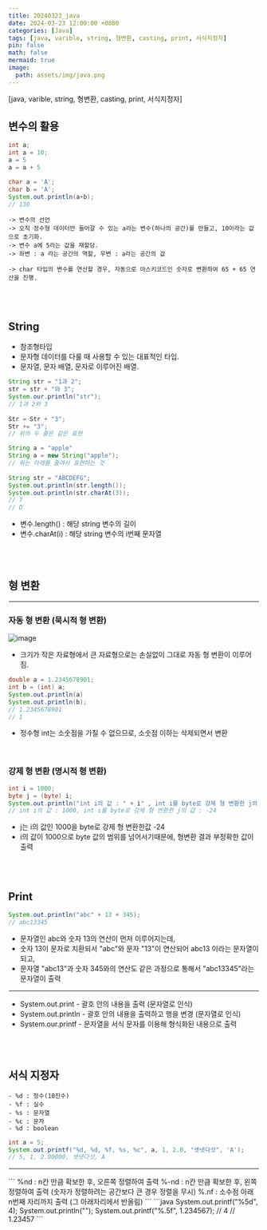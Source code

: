 ```yaml
---
title: 20240323_java
date: 2024-03-23 12:00:00 +0800
categories: [Java]
tags: [java, varible, string, 형변환, casting, print, 서식지정자]
pin: false
math: false
mermaid: true
image:
  path: assets/img/java.png
---
```


[java, varible, string, 형변환, casting, print, 서식지정자]

## 변수의 활용
```java
int a;
int a = 10; 
a = 5 
a = a + 5 

char a = 'A';
char b = 'A';
System.out.println(a+b);
// 130
```
```
-> 변수의 선언
-> 오직 정수형 데이터만 들어갈 수 있는 a라는 변수(하나의 공간)를 만들고, 10이라는 값으로 초기화.
-> 변수 a에 5라는 값을 재할당.
-> 좌변 : a 라는 공간의 역할, 우변 : a라는 공간의 값

-> char 타입의 변수를 연산할 경우, 자동으로 아스키코드인 숫자로 변환하여 65 + 65 연산을 진행.
```

<br/><br/>

## String
- 참조형타입
- 문자형 데이터를 다룰 때 사용할 수 있는 대표적인 타입.
- 문자열, 문자 배열, 문자로 이루어진 배열.

```java
String str = "1과 2";
str = str + "와 3";
System.our.println("str");
// 1과 2와 3
        
Str = Str + "3";
Str += "3";
// 위의 두 줄은 같은 표현

String a = "apple"
String a = new String("apple");
// 위는 아래를 줄여서 표현하는 것
       
String str = "ABCDEFG";
System.out.println(str.length());
System.out.println(str.charAt(3));
// 7
// D
```
- 변수.length()  : 해당 string 변수의 길이
- 변수.charAt(i) : 해당 string 변수의 i번째 문자열

<br/><br/>

## 형 변환
<hr style="border:1px solid white">

### 자동 형 변환 (묵시적 형 변환)
![image](https://github.com/alphathx13/alphathx13.github.io/assets/163115993/e42daa62-6373-492b-8ab0-58c872addadd)
- 크기가 작은 자료형에서 큰 자료형으로는 손실없이 그대로 자동 형 변환이 이루어짐.

```java
double a = 1.2345678901;
int b = (int) a;
System.out.println(a)
System.out.println(b);
// 1.2345678901
// 1
```
- 정수형 int는 소숫점을 가질 수 없으므로, 소숫점 이하는 삭제되면서 변환
	
<br/>

### 강제 형 변환 (명시적 형 변환)
```java
int i = 1000;
byte j = (byte) i;
System.out.println("int i의 값 : " + i" , int i를 byte로 강제 형 변환한 j의 값 : " + j);
// int i의 값 : 1000, int i를 byte로 강제 형 변환한 j의 값 : -24
```
- j는 i의 값인 1000을 byte로 강제 형 변환한값 -24
- i의 값이 1000으로 byte 값의 범위를 넘어서기때문에, 형변환 결과 부정확한 값이 출력

<br/><br/>

## Print
```java
System.out.println("abc" + 13 + 345);
// abc13345
```
- 문자열인 abc와 숫자 13의 연산이 먼저 이루어지는데,
- 숫자 13이 문자로 치환되서 "abc"와 문자 "13"이 연산되어 abc13 이라는 문자열이 되고, 
- 문자열 "abc13"과 숫자 345와의 연산도 같은 과정으로 통해서 "abc13345"라는 문자열이 출력

<hr style="border:1px solid white">

- System.out.print		- 괄호 안의 내용을 출력 (문자열로 인식)
- System.out.println	- 괄호 안의 내용을 출력하고 행을 변경 (문자열로 인식)
- System.our.printf		- 문자열을 서식 문자를 이용해 형식화된 내용으로 출력

<br/><br/>

## 서식 지정자
```
- %d : 정수(10진수)
- %f : 실수
- %s : 문자열
- %c : 문자
- %d : boolean
```
```java      
int a = 5;
System.out.printf("%d, %d, %f, %s, %c", a, 1, 2.0, "셋넷다섯", 'A');
// 5, 1, 2.00000, 셋넷다섯, A
```
<hr style="border:1px solid white">
```
%nd   : n칸 만큼 확보한 후, 오른쪽 정렬하여 출력
%-nd  : n칸 만큼 확보한 후, 왼쪽 정렬하여 출력 (숫자가 정렬하려는 공간보다 큰 경우 정렬을 무시)
%.nf  : 소수점 아래 n번째 자리까지 출력 (그 아래자리에서 반올림)
```
```java          
System.out.printf("%5d", 4);
System.out.println("");
System.out.printf("%.5f", 1.234567);
//     4
// 1.23457
```      